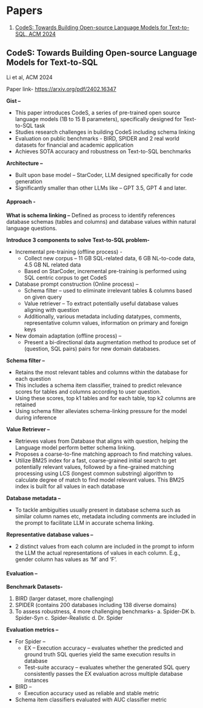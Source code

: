 # Papers
1. [CodeS: Towards Building Open-source Language Models for Text-to-SQL, ACM 2024](#codes-towards-building-open-source-language-models-for-text-to-sql)

## CodeS: Towards Building Open-source Language Models for Text-to-SQL
Li et al, ACM 2024

Paper link- https://arxiv.org/pdf/2402.16347

**Gist –**
* This paper introduces CodeS, a series of pre-trained open source language models (1B to 15 B parameters), specifically designed for Text-to-SQL task
* Studies research challenges in building CodeS including schema linking
* Evaluation on public benchmarks - BIRD, SPIDER and 2 real world datasets for financial and academic application
* Achieves SOTA accuracy and robustness on Text-to-SQL benchmarks

**Architecture –** 
* Built upon base model – StarCoder,  LLM designed specifically for code generation
* Significantly smaller than other LLMs like – GPT 3.5, GPT 4 and later.

#### Approach -
**What is schema linking –**
Defined as process to identify references database schemas (tables and columns) and database values within natural language questions.

**Introduce 3 components to solve Text-to-SQL problem-**
* Incremental pre-training (offline process) -
    *   Collect new corpus – 11 GB SQL-related data, 6 GB NL-to-code data, 4.5 GB NL related data
    *   Based on StarCoder, incremental pre-training is performed using SQL centric corpus to get CodeS
* Database prompt construction (Online process) –
    *   Schema filter – used to eliminate irrelevant tables & columns based on given query
    *   Value retriever – To extract potentially useful database values aligning with question
    *   Additionally, various metadata including datatypes, comments, representative column values, information on primary and foreign keys
* New domain adaptation (offline process) –
    *  Present a bi-directional data augmentation method to produce set of (question, SQL pairs) pairs for new domain databases.

**Schema filter –**
* Retains the most relevant tables and columns within the database for each question
* This includes a schema item classifier, trained to predict relevance scores for tables and columns according to user question.
* Using these scores, top k1 tables and for each table, top k2 columns are retained
* Using schema filter alleviates schema-linking pressure for the model during inference

**Value Retriever –**
* Retrieves values from Database that aligns with question, helping the Language model perform better schema linking.
* Proposes a coarse-to-fine matching approach to find matching values.
* Utilize BM25 index for a fast, coarse-grained initial search to get potentially relevant values, followed by a fine-grained matching processing using LCS (longest common substring) algorithm to calculate degree of match to find model relevant values. This BM25 index is built for all values in each database

**Database metadata –**
* To tackle ambiguities usually present in database schema such as similar column names etc, metadata including comments are included in the prompt to facilitate LLM in accurate schema linking.

**Representative database values –**
* 2 distinct values from each column are included in the prompt to inform the LLM the actual representations of values in each column. E.g., gender column has values as ‘M’  and ‘F’.

#### Evaluation –
**Benchmark Datasets-**
1.	BIRD (larger dataset, more challenging)
2.	SPIDER (contains 200 databases including 138 diverse domains)
3.	To assess robustness, 4 more challenging benchmarks-
a.	Spider-DK
b.	Spider-Syn
c.	Spider-Realistic
d.	Dr. Spider

**Evaluation metrics –**
* For Spider –
  * EX – Execution accuracy – evaluates whether the predicted and ground truth SQL queries yield the same execution results in database
  * Test-suite accuracy – evaluates whether the generated SQL query consistently passes the EX evaluation across multiple database instances
* BIRD –
  * Execution accuracy used as reliable and stable metric
* Schema item classifiers evaluated with AUC classifier metric


